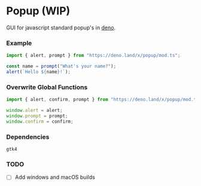 # Popup (WIP)

GUI for javascript standard popup's in [deno](https://deno.land/).

### Example

```typescript
import { alert, prompt } from "https://deno.land/x/popup/mod.ts";

const name = prompt("What's your name?");
alert(`Hello ${name}!`);
```

### Overwrite Global Functions

```typescript
import { alert, confirm, prompt } from "https://deno.land/x/popup/mod.ts";

window.alert = alert;
window.prompt = prompt;
window.confirm = confirm;
```

### Dependencies

    gtk4

### TODO

- [ ] Add windows and macOS builds
